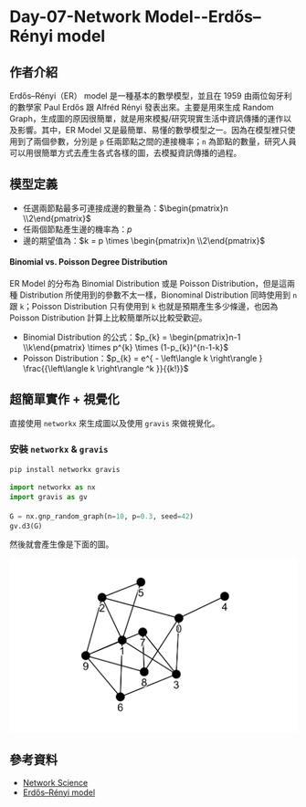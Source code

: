 # Day-07-Network Model--Erdős–Rényi model

## 作者介紹
Erdős–Rényi（ER） model 是一種基本的數學模型，並且在 1959 由兩位匈牙利的數學家 Paul Erdős 跟 Alfréd Rényi 發表出來。主要是用來生成 Random Graph，生成圖的原因很簡單，就是用來模擬/研究現實生活中資訊傳播的運作以及影響。其中，ER Model 又是最簡單、易懂的數學模型之一。因為在模型裡只使用到了兩個參數，分別是 `p` 任兩節點之間的連接機率；`n` 為節點的數量，研究人員可以用很簡單方式去產生各式各樣的圖，去模擬資訊傳播的過程。

## 模型定義

- 任選兩節點最多可連接成邊的數量為：$\begin{pmatrix}n \\2\end{pmatrix}$
- 任兩個節點產生邊的機率為：$p$
- 邊的期望值為：$k = p \times \begin{pmatrix}n \\2\end{pmatrix}$

#### Binomial vs. Poisson Degree Distribution

ER Model 的分布為 Binomial Distribution 或是 Poisson Distribution，但是這兩種 Distribution 所使用到的參數不太一樣，Bionominal Distribution 同時使用到 `n` 跟 `k`；Poisson Distribution 只有使用到 `k` 也就是預期產生多少條邊，也因為 Poisson Distribution 計算上比較簡單所以比較受歡迎。

- Binomial Distribution 的公式：$p_{k} = \begin{pmatrix}n-1 \\k\end{pmatrix} \times p^{k} \times (1-p_{k})^{n-1-k}$
- Poisson Distribution：$p_{k} = e^{ - \left\langle k \right\rangle } \frac{{\left\langle k \right\rangle ^k }}{{k!}}$

## 超簡單實作 + 視覺化
直接使用 `networkx` 來生成圖以及使用 `gravis` 來做視覺化。

### 安裝 `networkx` & `gravis`

```python
pip install networkx gravis
```

```python
import networkx as nx
import gravis as gv

G = nx.gnp_random_graph(n=10, p=0.3, seed=42)
gv.d3(G)
```

然後就會產生像是下面的圖。

![](../image/graph.png)

## 參考資料
- [Network Science](http://networksciencebook.com/chapter/3#random-network)
- [Erdős–Rényi model](https://en.wikipedia.org/wiki/Erdős–Rényi_model)